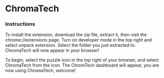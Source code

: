 # ChromaTech

### Instructions 
To install the extension, download the zip file, extract it, then visit the chrome://extensions page. Turn on developer mode in the top right and select unpack extension. Select the folder you just extracted to. ChromaTech will now appear in your browser!

To begin, select the puzzle icon in the top right of your browser, and select ChromaTech from the icon. The ChromTech dashboard will appear, you are now using ChromaTech, welcome!